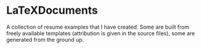 LaTeXDocuments
==============

A collection of resume examples that I have created. Some are built from freely available templates (attribution is given in the source files), some are generated from the ground up.